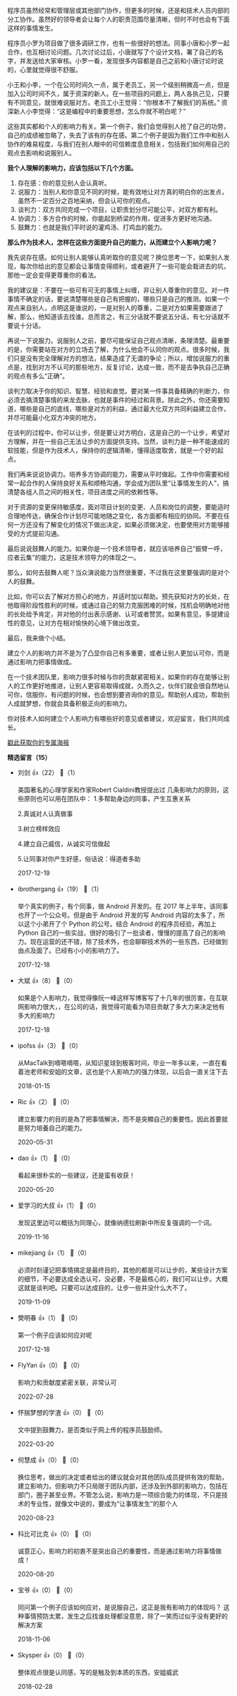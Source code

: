 程序员虽然经常和管理层或其他部门协作，但更多的时候，还是和技术人员内部的分工协作。虽然好的领导者会让每个人的职责范围尽量清晰，但时不时也会有下面这样的事情发生。

程序员小罗为项目做了很多调研工作，也有一些很好的想法。同事小唐和小罗一起合作，也互相讨论问题。几次讨论过后，小唐就写了个设计文档，署了自己的名字，并发送给大家审核。小罗一看，发现很多内容都是自己之前和小唐讨论时说的，心里就觉得很不舒服。

小王和小李，一个在公司时间久一点，属于老员工，另一个级别稍微高一点，但是加入公司时间不久，属于资深的新人。在一些项目的问题上，两人各执己见，只要有不同意见，就很难说服对方。老员工小王觉得：“你根本不了解我们的系统。” 资深新人小李觉得：“这是编程中的重要思想，怎么你就不明白呢？”

这些其实都和个人的影响力有关。第一个例子，我们会觉得别人抢了自己的功劳，自己的成绩被忽略了，失去了该有的存在感。第二个例子是因为我们工作中和别人协作的难易程度，与我们在别人眼中的可信赖度息息相关，包括我们如何用自己的观点去影响和说服别人。

**我个人理解的影响力，应该包括以下几个方面。**

1. 存在感：你的意见别人会认真听。
2. 说服力：当别人和你意见不同的时候，能有效地让对方真的明白你的出发点，虽然不一定百分之百地采纳，但会认可你的观点。
3. 谈判力：双方共同完成一个项目，让职责划分尽可能公平，对双方都有利。
4. 协调力：多方合作的时候，你能起到桥梁的作用，促进多方更好地沟通。
5. 鼓舞力：也就是我们平时说的灌鸡汤、打鸡血的能力。

**那么作为技术人，怎样在这些方面提升自己的能力，从而建立个人影响力呢？**

我先说存在感。如何让别人能够认真听取你的意见呢？换位思考一下，如果别人发现，每次你给出的意见都会让事情变得顺利，或者避开了一些可能会栽进去的坑，那他一定会变得更尊重你的看法。

我的建议是：不要在一些可有可无的事情上纠缠，非让别人尊重你的意见。对一件事情不确定的话，要说清楚哪些是自己有把握的，哪些只是自己的推测。如果一个观点来自别人，点明这是谁说的，一是对别人的尊重，二是对方如果需要跟进了解，那么，他知道该去找谁。总而言之，有三分话就不要说五分话，有七分话就不要说十分话。

再说一下说服力。说服别人之前，要尽可能保证自己观点清晰，条理清楚。最重要的是，你需要站在对方的立场去了解，为什么他会不认同你的观点。很多时候，我们只是没有完全理解对方的想法，结果造成了无谓的争论；所以，增加说服力的重点是，找到对方不认可的那些地方，反复讨论，达成一致，而不是去争执自己正确的观点有多么“正确”。

谈判力取决于你的知识、智慧、经验和直觉。要对某一件事具备精确的判断力，你必须去搞清楚事情的来龙去脉，也就是事件的经过和背景。除此之外，你还需要知道，哪些是自己的底线，哪些是对方的利益，通过最大化双方共同利益建立合作，并尽可能最小化双方冲突的地方。

在谈判的过程中，你可以让步，但是要让对方明白，这是自己的一个让步，希望对方理解，并在一些自己无法让步的方面提供支持。当然，谈判力是一种不能速成的软技能，但是作为技术人，保持你的逻辑清晰，懂得适度取舍，就是一个好的起点。

我们再来说说协调力。培养多方协调的能力，需要从平时做起。工作中你需要和经常一起合作的人保持良好关系和顺畅沟通，学会成为团队里“让事情发生的人”，搞清楚各组人员之间的相关性，项目进度之间的依赖性等。

对于资源的变更保持敏感度，面对项目计划的变更、人员和岗位的调整，要能适时合理地传达，确保合作计划尽可能地随之变化，各方面都有相应的协同。不要在任何一方还没有了解变化的情况下做出决定，如果必须做决定，也要使用对方能够接受的方式提前沟通。

最后说说鼓舞人的能力。如果你是一个技术领导者，就应该培养自己“振臂一呼，应者云集”的能力，这是技术领导力的体现之一。

那么，如何去鼓舞人呢？当众演说能力当然很重要，不过我在这里要强调的是对个人的鼓舞。

比如，你可以去了解对方担心的地方，并适时加以帮助。预先获知对方的长处，在他取得阶段性胜利的时候，或通过自己的努力克服困难的时候，找机会明确地对他的长处给予肯定，并对他的付出表示感谢、认可或者赞赏。如果有意见，多提建设性的意见，让对方在相对愉快的心境下做出改变。

最后，我来做个小结。

建立个人的影响力并不是为了凸显你自己有多重要，或者让别人更加认可你，而是通过影响力把事情做成。

在一个技术团队里，影响力很多时候与你的贡献紧密相关。如果你的存在能够让别人的工作更好地推进，让别人更容易取得成就，久而久之，伙伴们就会很自然地认可你，信服你，有问题的时候，也会想到要咨询你的意见。帮助别人成功，帮助别人成就梦想，你就会具备积极正向的影响力。

你对技术人如何建立个人影响力有哪些好的意见或者建议，欢迎留言，我们共同成长。

[戳此获取你的专属海报](https://time.geekbang.org/activity/sale-poster?utm_source=app&utm_medium=zhuyun-article&utm_campaign=zhuyun-saleposter&utm_content=zhuyun0416)
<div><strong>精选留言（15）</strong></div><ul>
<li><span>刘剑</span> 👍（22） 💬（1）<p>美国著名的心理学家和作家Robert Cialdini教授提出过 几条影响力的原则，这些原则也可以用在团队中：
1.多帮助身边的同事，产生互惠关系

2.真诚对人认真做事

3.树立榜样效应

4.建立自己威信，从诚实可信做起

5.让同事对你产生好感，俗话说：得道者多助</p>2017-12-19</li><br/><li><span>ibrothergang</span> 👍（19） 💬（1）<p>举个真实的例子，有个同事，做 Android 开发的。在 2017 年上半年，该同事也开了一个公众号。但是由于 Android 开发的写 Android 内容的太多了，所以这个小弟开了个 Python 的公号。结合 Android 的程序员经验，再加上 Python 自己的一些实战，很好的吸引了一批读者，慢慢的提高了自己的影响力。现在运营的还不错，除了技术外，也会聊聊技术外的一些东西，已经做到由点及面了。已经有小小的影响力了。</p>2017-12-18</li><br/><li><span>大斌</span> 👍（8） 💬（0）<p>如果是个人影响力，我觉得像阮一峰这样写博客写了十几年的很厉害，在互联网影响力很大，，在公司的话，我觉得可能看为项目贡献了多大力来决定他有多大的影响力</p>2017-12-18</li><br/><li><span>ipofss</span> 👍（3） 💬（0）<p>从MacTalk到嘀嗒嘀嗒，从知识星球到极客时间，毕业一年多以来，一直在看着池老师和安姐的文章，这也是个人影响力的强力体现，以后会一直关注下去</p>2018-01-15</li><br/><li><span>Ric</span> 👍（2） 💬（0）<p>建立影響力的目的是為了把事情解決，而不是突顯自己的重要性。因此首要就是努力培養自己的能力。</p>2020-05-31</li><br/><li><span>dao</span> 👍（1） 💬（0）<p>看起来很朴实的一些建议，还是蛮有收获！</p>2020-05-20</li><br/><li><span>爱学习的大叔</span> 👍（1） 💬（0）<p>发现这里边可以概括为同理心，就像纳德拉刷新中所反复强调的一个词。</p>2019-11-16</li><br/><li><span>mikejiang</span> 👍（1） 💬（0）<p>必须时刻谨记把事情搞定是最终目的，其他的都是可以让步的，某些设计方案的细节，不必要达成全选认可，没必要，不是最核心的，我们可以让步。大概这就是谈判吧。只要可以达成目的，让步一些并没什么大不了。</p>2019-11-09</li><br/><li><span>樊明春</span> 👍（1） 💬（0）<p>第一个例子应该如何应对呢</p>2017-12-18</li><br/><li><span>FlyYan</span> 👍（0） 💬（0）<p>影响力和贡献度紧密关联，非常认可</p>2022-07-28</li><br/><li><span>怀揣梦想的学渣</span> 👍（0） 💬（0）<p>文中提到鼓舞力，是否类似于网上传的程序员鼓励师。</p>2022-03-20</li><br/><li><span>何慧成</span> 👍（0） 💬（0）<p>换位思考，做出的决定或者给出的建议就会对其他团队成员提供有效的帮助，建立影响力。但影响力不只局限于团队内部，还涉及到外部的影响力，包括在部门，圈子甚至业界。不管怎么说，影响力是一项综合能力的体现，不只是技术的专业性，就像文中说的，要成为“让事情发生”的那个人</p>2020-08-23</li><br/><li><span>科比可比克</span> 👍（0） 💬（0）<p>诚意正心，影响力的初衷不是突出自己的重要性，而是通过影响力将事情做成！</p>2020-08-20</li><br/><li><span>宝爷</span> 👍（0） 💬（0）<p>同问第一个例子应该如何应对，是说服自己，这正是我有影响力的体现吗？
这种事情预防太累，发生之后找谁处理都没意思，除了一笑而过似乎没有更好的解决方案</p>2018-11-06</li><br/><li><span>Skysper</span> 👍（0） 💬（0）<p>整体观点很是认同感，写的是触及到本质的东西，安姐威武</p>2018-02-28</li><br/>
</ul>